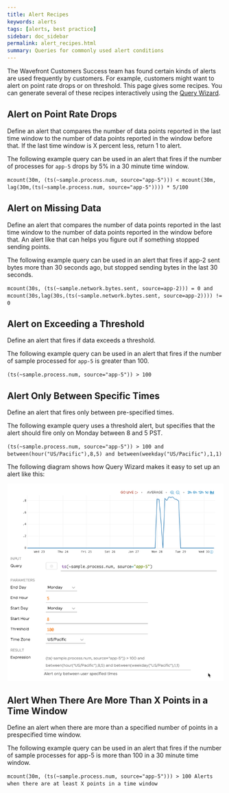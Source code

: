 ```yaml
---
title: Alert Recipes
keywords: alerts
tags: [alerts, best practice]
sidebar: doc_sidebar
permalink: alert_recipes.html
summary: Queries for commonly used alert conditions
---
```


The Wavefront Customers Success team has found certain kinds of alerts are used frequently by customers. For example, customers might want to alert on point rate drops or on threshold. This page gives some recipes. You can generate several of these recipes interactively using the [Query Wizard](query_language_query_wizard.html).

## Alert on Point Rate Drops

Define an alert that compares the number of data points reported in the last time window to the number of data points reported in the window before that. If the last time window is X percent less, return 1 to alert.

The following example query can be used in an alert that fires if the number of processes for `app-5` drops by 5% in a 30 minute time window.

`mcount(30m, (ts(~sample.process.num, source="app-5"))) < mcount(30m, lag(30m,(ts(~sample.process.num, source="app-5")))) * 5/100`

## Alert on Missing Data

Define an alert that compares the number of data points reported in the last time window to the number of data points reported in the window before that. An alert like that can helps you figure out if something stopped sending points.

The following example query can be used in an alert that fires if app-2 sent bytes more than 30 seconds ago, but stopped sending bytes in the last 30 seconds.

`mcount(30s, (ts(~sample.network.bytes.sent, source=app-2))) = 0 and mcount(30s,lag(30s,(ts(~sample.network.bytes.sent, source=app-2)))) != 0`

## Alert on Exceeding a Threshold

Define an alert that fires if data exceeds a threshold.

The following example query can be used in an alert that fires if the number of sample processed for `app-5` is greater than 100.

`(ts(~sample.process.num, source="app-5")) > 100`


## Alert Only Between Specific Times

Define an alert that fires only between pre-specified times.

The following example query uses a threshold alert, but specifies that the alert should fire only on Monday between 8 and 5 PST.

`(ts(~sample.process.num, source="app-5")) > 100 and between(hour("US/Pacific"),8,5) and between(weekday("US/Pacific"),1,1)`

The following diagram shows how Query Wizard makes it easy to set up an alert like this:

![alert times](images/alert_recipe_time.png)

## Alert When There Are More Than X Points in a Time Window

Define an alert when there are more than a specified number of points in a prespecified time window.

The following example query can be used in an alert that fires if the number of sample processes for app-5 is more than 100 in a 30 minute time window.

`mcount(30m, (ts(~sample.process.num, source="app-5"))) > 100
Alerts when there are at least X points in a time window`
